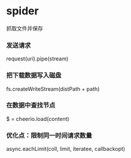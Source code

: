 # spider
抓取文件并保存

### 发送请求
request(uri).pipe(stream)
### 把下载数据写入磁盘
fs.createWriteStream(distPath + path)
### 在数据中查找节点
$ = cheerio.load(content)
### 优化点：限制同一时间请求数量
async.eachLimit(coll, limit, iteratee, callbackopt)
